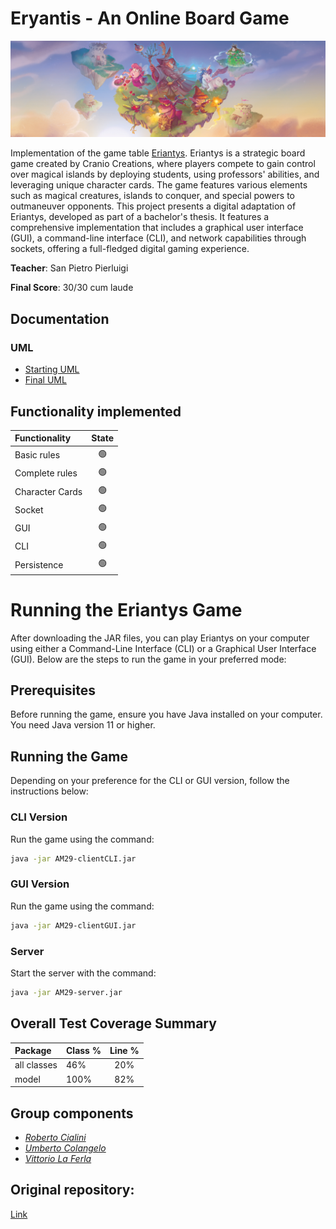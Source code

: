 # Eryantis - An Online Board Game

![alt text](src/main/resources/Graphical_Assets/Eriantys_slider.jpg)

Implementation of the game table [Eriantys](https://www.craniocreations.it/prodotto/eriantys/).
Eriantys is a strategic board game created by Cranio Creations, where players compete to gain control over magical islands by deploying students, using professors' abilities, and leveraging unique character cards. The game features various elements such as magical creatures, islands to conquer, and special powers to outmaneuver opponents. This project presents a digital adaptation of Eriantys, developed as part of a bachelor's thesis. It features a comprehensive implementation that includes a graphical user interface (GUI), a command-line interface (CLI), and network capabilities through sockets, offering a full-fledged digital gaming experience.

**Teacher**: San Pietro Pierluigi

**Final Score**: 30/30 cum laude

## Documentation

### UML

- [Starting UML](deliveries/UML/UML_Iniziale/UML_Iniziale.jpg)
- [Final UML](deliveries/UML/UML_Final/FinalUML.png)

## Functionality implemented

| Functionality   |                       State                        |
|:----------------|:--------------------------------------------------:|
| Basic rules     | 🟢 |
| Complete rules  | 🟢 |
| Character Cards | 🟢 |
| Socket          | 🟢 |
| GUI             | 🟢 |
| CLI             | 🟢 |
| Persistence     | 🟢 |
# Running the Eriantys Game

After downloading the JAR files, you can play Eriantys on your computer using either a Command-Line Interface (CLI) or a Graphical User Interface (GUI). Below are the steps to run the game in your preferred mode:

## Prerequisites
Before running the game, ensure you have Java installed on your computer. You need Java version 11 or higher. 
## Running the Game
Depending on your preference for the CLI or GUI version, follow the instructions below:
### CLI Version
Run the game using the command:
   ```sh
   java -jar AM29-clientCLI.jar
   ```
### GUI Version
Run the game using the command:

   ```sh
   java -jar AM29-clientGUI.jar
   ```
### Server
Start the server with the command:
 ```sh
java -jar AM29-server.jar
```
## Overall Test Coverage Summary

| Package     | Class % | Line % |
|:------------|:--------|:------:|
| all classes | 46%     |  20%   |
| model       | 100%    |  82%   |

## Group components
- [_Roberto Cialini_](https://github.com/RobertoCialini)
- [_Umberto Colangelo_](https://github.com/umbertocolangelo)
- [_Vittorio La Ferla_](https://github.com/vittoriolaferla)

## Original repository:
[Link](https://github.com/umbertocolangelo/ingsw2022-AM29)
